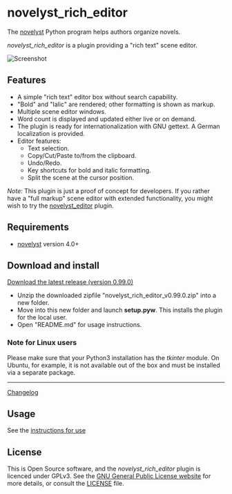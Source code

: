 # novelyst_rich_editor

The [novelyst](https://peter88213.github.io/novelyst/) Python program helps authors organize novels.  

*novelyst_rich_editor* is a plugin providing a "rich text" scene editor. 

![Screenshot](Screenshots/screen01.png)

## Features

- A simple "rich text" editor box without search capability.
- "Bold" and "Ialic" are rendered; other formatting is shown as markup.
- Multiple scene editor windows.
- Word count is displayed and updated either live or on demand.
- The plugin is ready for internationalization with GNU gettext. A German localization is provided. 
- Editor features:
    - Text selection.
    - Copy/Cut/Paste to/from the clipboard.
    - Undo/Redo.
    - Key shortcuts for bold and italic formatting.
    - Split the scene at the cursor position.

*Note:* This plugin is just a proof of concept for developers. If you rather have a "full markup" scene editor with extended functionality, you might wish to try the [novelyst_editor](https://peter88213.github.io/novelyst_editor) plugin.

## Requirements

- [novelyst](https://peter88213.github.io/novelyst/) version 4.0+

## Download and install

[Download the latest release (version 0.99.0)](https://github.com/peter88213/novelyst_rich_editor/raw/main/dist/novelyst_rich_editor_v0.99.0.zip)

- Unzip the downloaded zipfile "novelyst_rich_editor_v0.99.0.zip" into a new folder.
- Move into this new folder and launch **setup.pyw**. This installs the plugin for the local user.
- Open "README.md" for usage instructions.

### Note for Linux users

Please make sure that your Python3 installation has the *tkinter* module. On Ubuntu, for example, it is not available out of the box and must be installed via a separate package. 

------------------------------------------------------------------

[Changelog](changelog)

## Usage

See the [instructions for use](usage)

## License

This is Open Source software, and the *novelyst_rich_editor* plugin is licenced under GPLv3. See the
[GNU General Public License website](https://www.gnu.org/licenses/gpl-3.0.en.html) for more
details, or consult the [LICENSE](https://github.com/peter88213/novelyst_rich_editor/blob/main/LICENSE) file.
